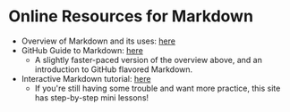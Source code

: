 # Online Resources for Markdown

- Overview of Markdown and its uses: [here](https://www.markdownguide.org/getting-started/)
- GitHub Guide to Markdown: [here](https://guides.github.com/features/mastering-markdown/)
  - A slightly faster-paced version of the overview above, and an introduction to GitHub flavored Markdown.
- Interactive Markdown tutorial: [here](https://www.markdowntutorial.com/)
  - If you're still having some trouble and want more practice, this site has step-by-step mini lessons!
